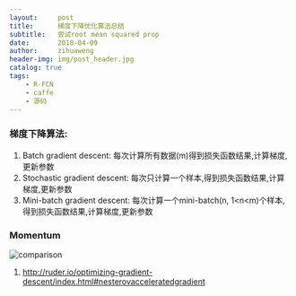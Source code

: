 ```yaml
---
layout:     post
title:      梯度下降优化算法总结
subtitle:   尝试root mean squared prop
date:       2018-04-09
author:     zihuaweng
header-img: img/post_header.jpg
catalog: true
tags:
    - R-FCN
    - caffe
    - 源码
---
```


### 梯度下降算法:
1. Batch gradient descent: 每次计算所有数据(m)得到损失函数结果,计算梯度,更新参数
2. Stochastic gradient descent: 每次只计算一个样本,得到损失函数结果,计算梯度,更新参数
3. Mini-batch gradient descent: 每次计算一个mini-batch(n, 1<n<m)个样本,得到损失函数结果,计算梯度,更新参数

### Momentum


![comparison](http://zihuaweng.github.io/post_images/region_proposal/comparison.png)

1. http://ruder.io/optimizing-gradient-descent/index.html#nesterovacceleratedgradient

